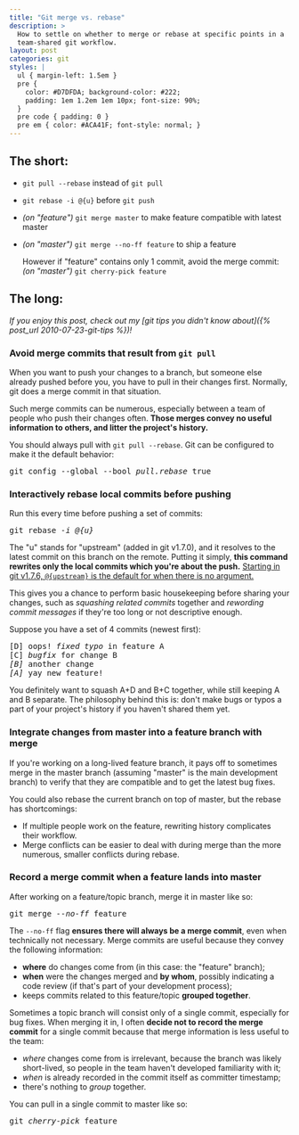 ```yaml
---
title: "Git merge vs. rebase"
description: >
  How to settle on whether to merge or rebase at specific points in a
  team-shared git workflow.
layout: post
categories: git
styles: |
  ul { margin-left: 1.5em }
  pre {
    color: #D7DFDA; background-color: #222;
    padding: 1em 1.2em 1em 10px; font-size: 90%;
  }
  pre code { padding: 0 }
  pre em { color: #ACA41F; font-style: normal; }
---
```


## The short:

*   `git pull --rebase` instead of `git pull`

*   `git rebase -i @{u}` before `git push`

*   <i>(on "feature")</i> `git merge master` to make feature compatible with
    latest master

*   <i>(on "master")</i> `git merge --no-ff feature` to ship a feature

    However if "feature" contains only 1 commit, avoid the merge commit:  
    <i>(on "master")</i> `git cherry-pick feature`

## The long:

<i>
  If you enjoy this post, check out my
  [git tips you didn't know about]({% post_url 2010-07-23-git-tips %})!
</i>

### Avoid merge commits that result from `git pull`

When you want to push your changes to a branch, but someone else already pushed
before you, you have to pull in their changes first. Normally, git does a merge
commit in that situation.

Such merge commits can be numerous, especially between a team of people who push
their changes often. **Those merges convey no useful information to others, and
litter the project's history.**

You should always pull with `git pull --rebase`. Git can be configured to make
it the default behavior:

<pre>git config --global --bool <em>pull.rebase</em> true</pre>

### Interactively rebase local commits before pushing

Run this every time before pushing a set of commits:

<pre>git rebase <em>-i @{u}</em></pre>

The "u" stands for "upstream" (added in git v1.7.0), and it resolves to the
latest commit on this branch on the remote. Putting it simply,
**this command rewrites only the local commits which you're about the push.**
<ins>Starting in git v1.7.6, `@{upstream}` is the default for when there is no
argument.</ins>

This gives you a chance to perform basic housekeeping before sharing your
changes, such as _squashing related commits_ together and _rewording commit
messages_ if they're too long or not descriptive enough.

Suppose you have a set of 4 commits (newest first):

<pre>[D] oops! <em>fixed typo</em> in feature A
[C] <em>bugfix</em> for change B
<em>[B]</em> another change
<em>[A]</em> yay new feature!</pre>

You definitely want to squash A+D and B+C together, while still keeping A and B
separate. The philosophy behind this is: don't make bugs or typos a part of
your project's history if you haven't shared them yet.

### Integrate changes from master into a feature branch with merge

If you're working on a long-lived feature branch, it pays off to sometimes merge
in the master branch (assuming "master" is the main development branch) to
verify that they are compatible and to get the latest bug fixes.

You could also rebase the current branch on top of master, but the rebase has
shortcomings:

* If multiple people work on the feature, rewriting history complicates their
  workflow.
* Merge conflicts can be easier to deal with during merge than the more
  numerous, smaller conflicts during rebase.

### Record a merge commit when a feature lands into master

After working on a feature/topic branch, merge it in master like so:

<pre>git merge <em>--no-ff</em> feature</pre>

The `--no-ff` flag **ensures there will always be a merge commit**, even when
technically not necessary. Merge commits are useful because they convey the
following information:

* **where** do changes come from (in this case: the "feature" branch);
* **when** were the changes merged and **by whom**, possibly indicating a
  code review (if that's part of your development process);
* keeps commits related to this feature/topic **grouped together**.

Sometimes a topic branch will consist only of a single commit, especially for
bug fixes. When merging it in, I often **decide not to record the merge commit**
for a single commit because that merge information is less useful to the team:

* *where* changes come from is irrelevant, because the branch was likely
  short-lived, so people in the team haven't developed familiarity with it;
* *when* is already recorded in the commit itself as committer timestamp;
* there's nothing to *group* together.

You can pull in a single commit to master like so:

<pre>git <em>cherry-pick</em> feature</pre>
